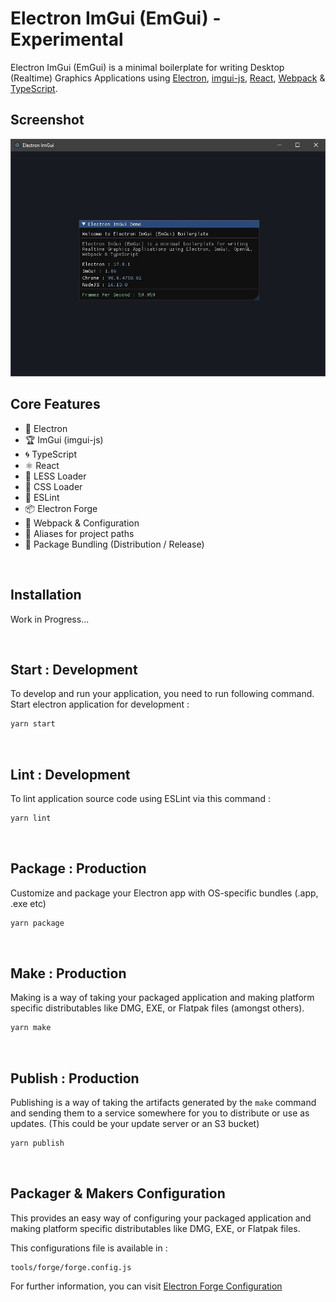 # Electron ImGui (EmGui) - Experimental

Electron ImGui (EmGui) is a minimal boilerplate for writing Desktop (Realtime) Graphics Applications using [Electron](https://www.electronjs.org/), [imgui-js](https://github.com/flyover/imgui-js), [React](https://reactjs.org/), [Webpack](https://webpack.js.org/) & [TypeScript](https://www.typescriptlang.org/).

## Screenshot

<img src="assets/images/emgui100.jpg" />

<br>

## Core Features

- 🌟 Electron
- 🏆 ImGui (imgui-js)
- 🌀 TypeScript
- ⚛️ React
- 🛶 LESS Loader
- 🎨 CSS Loader
- 🧹 ESLint
- 📦 Electron Forge
- 🔱 Webpack & Configuration
- 🧩 Aliases for project paths
- 🎁 Package Bundling (Distribution / Release)

<br />

## Installation

Work in Progress...

<br />

## Start : Development

To develop and run your application, you need to run following command.
<br />
Start electron application for development :

```bash
yarn start
```

<br />

## Lint : Development

To lint application source code using ESLint via this command :

```bash
yarn lint
```

<br />

## Package : Production

Customize and package your Electron app with OS-specific bundles (.app, .exe etc)

```bash
yarn package
```

<br />

## Make : Production

Making is a way of taking your packaged application and making platform specific distributables like DMG, EXE, or Flatpak files (amongst others).

```bash
yarn make
```

<br />

## Publish : Production

Publishing is a way of taking the artifacts generated by the `make` command and sending them to a service somewhere for you to distribute or use as updates. (This could be your update server or an S3 bucket)

```bash
yarn publish
```

<br />

## Packager & Makers Configuration

This provides an easy way of configuring your packaged application and making platform specific distributables like DMG, EXE, or Flatpak files.

This configurations file is available in :

```
tools/forge/forge.config.js
```

For further information, you can visit [Electron Forge Configuration](https://www.electronforge.io/configuration)
